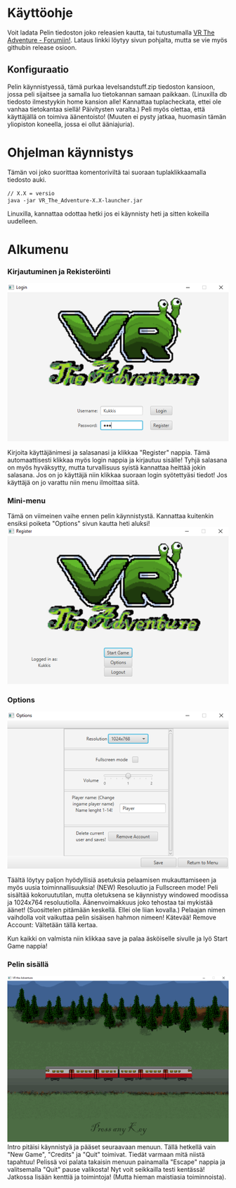 # Käyttöohje
Voit ladata Pelin tiedoston joko releasien kautta, tai tutustumalla [VR The Adventure - Forumiin!](https://mirex-pelifoorumi.herokuapp.com).
Lataus linkki löytyy sivun pohjalta, mutta se vie myös githubin release osioon.


## Konfiguraatio
Pelin käynnistyessä, tämä purkaa levelsandstuff.zip tiedoston kansioon, jossa peli sijaitsee ja samalla luo tietokannan samaan paikkaan.
(Linuxilla db tiedosto ilmestyykin home kansion alle! Kannattaa tuplacheckata, ettei ole vanhaa tietokantaa siellä! Päivitysten varalta.)
Peli myös olettaa, että käyttäjällä on toimiva äänentoisto! (Muuten ei pysty jatkaa, huomasin tämän yliopiston koneella, jossa ei ollut ääniajuria).

# Ohjelman käynnistys
Tämän voi joko suorittaa komentoriviltä tai suoraan tuplaklikkaamalla tiedosto auki.
```
// X.X = versio
java -jar VR_The_Adventure-X.X-launcher.jar
```
Linuxilla, kannattaa odottaa hetki jos ei käynnisty heti ja sitten kokeilla uudelleen.

# Alkumenu
### Kirjautuminen ja Rekisteröinti
![A-1](https://raw.githubusercontent.com/Mirex97/2D-Scroller-otm-harjoitustyo/master/dokumentointi/kuvat/A-1.PNG)

Kirjoita käyttäjänimesi ja salasanasi ja klikkaa "Register" nappia. 
Tämä automaattisesti klikkaa myös login nappia ja kirjautuu sisälle!
Tyhjä salasana on myös hyväksytty, mutta turvallisuus syistä kannattaa heittää jokin salasana.
Jos on jo käyttäjä niin klikkaa suoraan login syötettyäsi tiedot!
Jos käyttäjä on jo varattu niin menu ilmoittaa siitä.

### Mini-menu
Tämä on viimeinen vaihe ennen pelin käynnistystä.
Kannattaa kuitenkin ensiksi poiketa "Options" sivun kautta heti aluksi!
![A-2](https://raw.githubusercontent.com/Mirex97/2D-Scroller-otm-harjoitustyo/master/dokumentointi/kuvat/A-2.PNG)

### Options
![A-3](https://raw.githubusercontent.com/Mirex97/2D-Scroller-otm-harjoitustyo/master/dokumentointi/kuvat/A-3.PNG)

Täältä löytyy paljon hyödyllisiä asetuksia pelaamisen mukauttamiseen ja myös uusia toiminnallisuuksia!
(NEW) Resoluutio ja Fullscreen mode!
Peli sisältää kokoruututilan, mutta oletuksena se käynnistyy windowed moodissa ja 1024x764 resoluutiolla.
Äänenvoimakkuus joko tehostaa tai mykistää äänet! (Suosittelen pitämään keskellä. Ellei ole liian kovalla.) 
Pelaajan nimen vaihdolla voit vaikuttaa pelin sisäisen hahmon nimeen! Kätevää!
Remove Account: Vältetään tällä kertaa.

Kun kaikki on valmista niin klikkaa save ja palaa äsköiselle sivulle ja lyö Start Game nappia!

### Pelin sisällä
![A-4](https://raw.githubusercontent.com/Mirex97/2D-Scroller-otm-harjoitustyo/master/dokumentointi/kuvat/A-4.PNG)
Intro pitäisi käynnistyä ja pääset seuraavaan menuun.
Tällä hetkellä vain "New Game", "Credits" ja "Quit" toimivat. Tiedät varmaan mitä niistä tapahtuu!
Pelissä voi palata takaisin menuun painamalla "Escape" nappia ja valitsemalla "Quit" pause valikosta!
Nyt voit seikkailla testi kentässä!
Jatkossa lisään kenttiä ja toimintoja! (Mutta hieman maistiasia toiminnoista).
